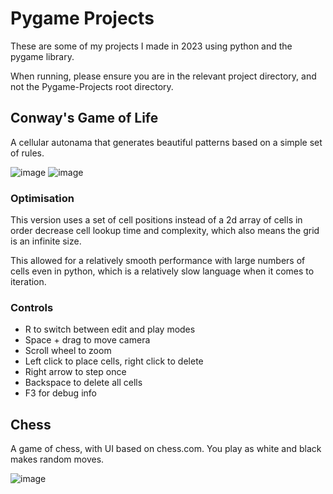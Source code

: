 # Pygame Projects
These are some of my projects I made in 2023 using python and the pygame library.

When running, please ensure you are in the relevant project directory, and not the Pygame-Projects root directory.

## Conway's Game of Life
A cellular autonama that generates beautiful patterns based on a simple set of rules.

![image](https://github.com/TheOneThatFlys/Pygame-Projects/assets/110343508/eafb3c00-0048-4f56-ae2d-94b8b0f9d67d)
![image](https://github.com/TheOneThatFlys/Pygame-Projects/assets/110343508/4456baf0-7b52-4696-ba77-d2fd137e5d58)

### Optimisation
This version uses a set of cell positions instead of a 2d array of cells in order decrease cell lookup time and complexity, which also means the grid is an infinite size.

This allowed for a relatively smooth performance with large numbers of cells even in python, which is a relatively slow language when it comes to iteration.
### Controls
* R to switch between edit and play modes
* Space + drag to move camera
* Scroll wheel to zoom
* Left click to place cells, right click to delete
* Right arrow to step once
* Backspace to delete all cells
* F3 for debug info

## Chess
A game of chess, with UI based on chess.com. You play as white and black makes random moves.

![image](https://github.com/TheOneThatFlys/Pygame-Projects/assets/110343508/9e9721dc-f755-4099-800a-d5c7e13b4698)

